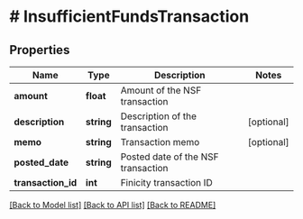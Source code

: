 # # InsufficientFundsTransaction

## Properties

Name | Type | Description | Notes
------------ | ------------- | ------------- | -------------
**amount** | **float** | Amount of the NSF transaction |
**description** | **string** | Description of the transaction | [optional]
**memo** | **string** | Transaction memo | [optional]
**posted_date** | **string** | Posted date of the NSF transaction |
**transaction_id** | **int** | Finicity transaction ID |

[[Back to Model list]](../../README.md#models) [[Back to API list]](../../README.md#endpoints) [[Back to README]](../../README.md)
